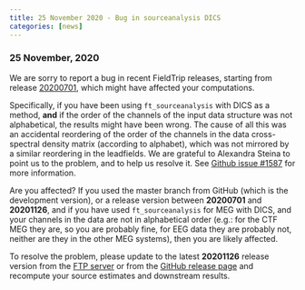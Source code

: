 ```yaml
---
title: 25 November 2020 - Bug in sourceanalysis DICS
categories: [news]
---
```


### 25 November, 2020

We are sorry to report a bug in recent FieldTrip releases, starting from release [20200701](https://github.com/fieldtrip/fieldtrip/releases/tag/20200701), which might have affected your computations.

Specifically, if you have been using `ft_sourceanalysis` with DICS as a method, **and** if the order of the channels of the input data structure was not alphabetical, the results might have been wrong. The cause of all this was an accidental reordering of the order of the channels in the data cross-spectral density matrix (according to alphabet), which was not mirrored by a similar reordering in the leadfields. We are grateful to Alexandra Steina to point us to the problem, and to help us resolve it. See [Github issue #1587](https://github.com/fieldtrip/fieldtrip/issues/1587) for more information. 

Are you affected? If you used the master branch from GitHub (which is the development version), or a release version between **20200701** and **20201126**, and if you have used `ft_sourceanalysis` for MEG with DICS, and your channels in the data are not in alphabetical order (e.g.: for the CTF MEG they are, so you are probably fine, for EEG data they are probably not, neither are they in the other MEG systems), then you are likely affected. 

To resolve the problem, please update to the latest **20201126** release version from the [FTP server](ftp://ftp.fieldtriptoolbox.org/pub/fieldtrip/) or from the [GitHub release page](https://github.com/fieldtrip/fieldtrip/releases) and recompute your source estimates and downstream results.
